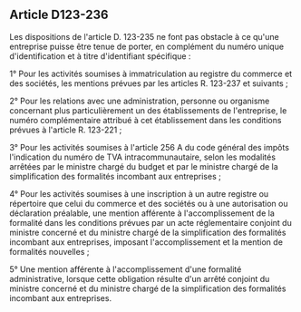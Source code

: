 Article D123-236
----
Les dispositions de l'article D. 123-235 ne font pas obstacle à ce qu'une
entreprise puisse être tenue de porter, en complément du numéro unique
d'identification et à titre d'identifiant spécifique :

1° Pour les activités soumises à immatriculation au registre du commerce et des
sociétés, les mentions prévues par les articles R. 123-237 et suivants ;

2° Pour les relations avec une administration, personne ou organisme concernant
plus particulièrement un des établissements de l'entreprise, le numéro
complémentaire attribué à cet établissement dans les conditions prévues à
l'article R. 123-221 ;

3° Pour les activités soumises à l'article 256 A du code général des impôts
l'indication du numéro de TVA intracommunautaire, selon les modalités arrêtées
par le ministre chargé du budget et par le ministre chargé de la simplification
des formalités incombant aux entreprises ;

4° Pour les activités soumises à une inscription à un autre registre ou
répertoire que celui du commerce et des sociétés ou à une autorisation ou
déclaration préalable, une mention afférente à l'accomplissement de la formalité
dans les conditions prévues par un acte réglementaire conjoint du ministre
concerné et du ministre chargé de la simplification des formalités incombant aux
entreprises, imposant l'accomplissement et la mention de formalités nouvelles ;

5° Une mention afférente à l'accomplissement d'une formalité administrative,
lorsque cette obligation résulte d'un arrêté conjoint du ministre concerné et du
ministre chargé de la simplification des formalités incombant aux entreprises.
